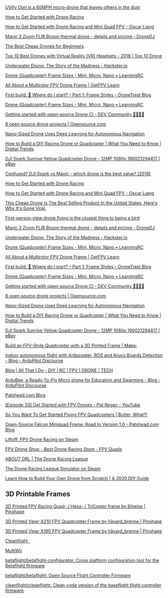 [UVify Oori is a 60MPH micro-drone that leaves others in the dust](https://www-engadget-com.cdn.ampproject.org/v/s/www.engadget.com/amp/2018/01/08/uvify-oori-60mph-micro-drone/?amp_js_v=a2&amp_gsa=1#referrer=https%3A%2F%2Fwww.google.com&amp_tf=From%20%251%24s&ampshare=https%3A%2F%2Fwww.engadget.com%2F2018%2F01%2F08%2Fuvify-oori-60mph-micro-drone%2F)

[How to Get Started with Drone Racing](https://amp.tomsguide.com/us/how-to-start-drone-racing,review-3646.html)

[How to Get Started with Drone Racing and Mini Quad FPV - Oscar Liang](https://oscarliang.com/mini-quad-racing-guide/)

[Mavic 2 Zoom FLIR Boson thermal drone - details and pricing - DroneDJ](https://dronedj-com.cdn.ampproject.org/v/s/dronedj.com/2019/01/05/mavic-2-zoom-flir-boson-thermal-drone/amp/?amp_js_v=a2&amp_gsa=1#referrer=https%3A%2F%2Fwww.google.com&amp_tf=From%20%251%24s&ampshare=https%3A%2F%2Fdronedj.com%2F2019%2F01%2F05%2Fmavic-2-zoom-flir-boson-thermal-drone%2F)

[The Best Cheap Drones for Beginners](https://gizmodo.com/the-very-best-beginner-drone-1826762657/amp)

[Top 10 Best Drones with Virtual Reality (VR) Headsets - 2018 | Top 10 Drone](http://www.top10drone.com/top-10-best-drones-virtual-reality-vr-headsets/)

[Underwater Drone: The Story of the Madness - Hackster.io](https://www.hackster.io/ievgenii-tkachenko/underwater-drone-the-story-of-the-madness-f50ce0)

[Drone (Quadcopter) Frame Sizes - Mini, Micro, Nano • LearningRC](http://learningrc.com/drone-quadcopter-frame-sizes/)

[All About a Multirotor FPV Drone Frame | GetFPV Learn](https://www.getfpv.com/learn/new-to-fpv/all-about-multirotor-fpv-drone-frame/)

[First build. 🔧 Where do I start? – Part 1: Frame Styles – DroneTrest Blog](https://blog-dronetrest-com.cdn.ampproject.org/v/s/blog.dronetrest.com/first-build-where-do-i-start-part-1-frame-styles/amp/?amp_js_v=a2&amp_gsa=1#referrer=https%3A%2F%2Fwww.google.com&amp_tf=From%20%251%24s&ampshare=https%3A%2F%2Fblog.dronetrest.com%2Ffirst-build-where-do-i-start-part-1-frame-styles%2F)

[Drone (Quadcopter) Frame Sizes - Mini, Micro, Nano • LearningRC](http://learningrc.com/drone-quadcopter-frame-sizes/)

[Getting started with open-source Drone CI - DEV Community 👩‍💻👨‍💻](https://dev.to/alex_barashkov/getting-started-with-open-source-drone-ci-4pgc)

[8 open source drone projects | Opensource.com](https://opensource.com/article/18/2/drone-projects)

[Nano-Sized Drone Uses Deep Learning for Autonomous Navigation](https://blog.hackster.io/nano-sized-drone-uses-deep-learning-for-autonomous-navigation-331fecdab3)

[How to Build a DIY Racing Drone or Quadcopter | What You Need to Know | Digital Trends](https://www-digitaltrends-com.cdn.ampproject.org/v/s/www.digitaltrends.com/cool-tech/how-to-build-diy-racing-drone/?amp_js_v=a2&amp_gsa=1&amp#referrer=https%3A%2F%2Fwww.google.com&amp_tf=From%20%251%24s&ampshare=https%3A%2F%2Fwww.digitaltrends.com%2Fcool-tech%2Fhow-to-build-diy-racing-drone%2F)

[DJI Spark Sunrise Yellow Quadcopter Drone - 12MP 1080p 190021294417 | eBay](https://m.ebay.com/itm/DJI-Spark-Sunrise-Yellow-Quadcopter-Drone-12MP-1080p/223383016742?ul_ref=https%3A%2F%2Frover.ebay.com%2Frover%2F1%2F711-53200-19255-0%2F1%3Fff3%3D4%26toolid%3D11800%26pub%3D5575402880%26campid%3D5338330150%26mpre%3Dhttps%253A%252F%252Fwww.ebay.com%252Fitm%252FDJI-Spark-Sunrise-Yellow-Quadcopter-Drone-12MP-1080p%252F223383016742%253F_trkparms%253D5079%25253A5000006430%26srcrot%3D711-53200-19255-0%26rvr_id%3D2024686948481%26rvr_ts%3Da39ef43a16b0ad4844a02bdcffe4bdbf&_trkparms=5079%3A5000006430&_mwBanner=1&_rdt=1&ul_noapp=true)

[Confused? DJI Spark vs Mavic - which drone is the best value? [2019]](https://www.dronesbuy.net/dji-spark-vs-mavic-pro/)

[How to Get Started with Drone Racing](https://amp.tomsguide.com/us/how-to-start-drone-racing,review-3646.html)

[How to Get Started with Drone Racing and Mini Quad FPV - Oscar Liang](https://oscarliang.com/mini-quad-racing-guide/)

[This Cheap Drone Is The Best Selling Product In the United States, Here&#39;s Why It&#39;s Gone Viral.](https://simplediscountfinder.com/drone-discount/?c=Germany&sxid=blze7nv4hcza&i=drone-marbel&OutbrainClickId=v1-0abbdf505a4fb16cd00473dd65b756fe-009fef646178069f635778106eadd37a64-gazgindegy4dollbgiygkljumm2dkllcgu2deljwgjrtmnjsgntgcylfmm&pid=The+Verge+%28Vox+Media%29%7C%7C007e44ce3be72024fea1906c27ed7d6324&scid=www.theverge.com%7C%7C005c87eaf63966a2e74846256516cf5b99&cw=00f7c984aabefae1756c77a506dadd43cd%7C%7C005c87eaf63966a2e74846256516cf5b99&cid=00f7c984aabefae1756c77a506dadd43cd&aid=00f7c984aabefae1756c77a506dadd43cd%7C%7C00c7908a6eb4115404e67ef3b690b37b92&t=This+Cheap+Drone+Might+Be+The+Best+Selling+Gift+In+2018&l=news&a=This+Cheap+Drone+Might+Be+The+Best+Selling+Gift+In+2018%7Cdrone-marbel)

[First-person-view drone flying is the closest thing to being a bird](https://www.engadget.com/amp/2016/07/25/fpv-for-beginners/)

[Mavic 2 Zoom FLIR Boson thermal drone - details and pricing - DroneDJ](https://dronedj-com.cdn.ampproject.org/v/s/dronedj.com/2019/01/05/mavic-2-zoom-flir-boson-thermal-drone/amp/?amp_js_v=a2&amp_gsa=1#referrer=https%3A%2F%2Fwww.google.com&amp_tf=From%20%251%24s&ampshare=https%3A%2F%2Fdronedj.com%2F2019%2F01%2F05%2Fmavic-2-zoom-flir-boson-thermal-drone%2F)

[Underwater Drone: The Story of the Madness - Hackster.io](https://www.hackster.io/ievgenii-tkachenko/underwater-drone-the-story-of-the-madness-f50ce0)

[Drone (Quadcopter) Frame Sizes - Mini, Micro, Nano • LearningRC](http://learningrc.com/drone-quadcopter-frame-sizes/)

[All About a Multirotor FPV Drone Frame | GetFPV Learn](https://www.getfpv.com/learn/new-to-fpv/all-about-multirotor-fpv-drone-frame/)

[First build. 🔧 Where do I start? – Part 1: Frame Styles – DroneTrest Blog](https://blog-dronetrest-com.cdn.ampproject.org/v/s/blog.dronetrest.com/first-build-where-do-i-start-part-1-frame-styles/amp/?amp_js_v=a2&amp_gsa=1#referrer=https%3A%2F%2Fwww.google.com&amp_tf=From%20%251%24s&ampshare=https%3A%2F%2Fblog.dronetrest.com%2Ffirst-build-where-do-i-start-part-1-frame-styles%2F)

[Drone (Quadcopter) Frame Sizes - Mini, Micro, Nano • LearningRC](http://learningrc.com/drone-quadcopter-frame-sizes/)

[Getting started with open-source Drone CI - DEV Community 👩‍💻👨‍💻](https://dev.to/alex_barashkov/getting-started-with-open-source-drone-ci-4pgc)

[8 open source drone projects | Opensource.com](https://opensource.com/article/18/2/drone-projects)

[Nano-Sized Drone Uses Deep Learning for Autonomous Navigation](https://blog.hackster.io/nano-sized-drone-uses-deep-learning-for-autonomous-navigation-331fecdab3)

[How to Build a DIY Racing Drone or Quadcopter | What You Need to Know | Digital Trends](https://www-digitaltrends-com.cdn.ampproject.org/v/s/www.digitaltrends.com/cool-tech/how-to-build-diy-racing-drone/?amp_js_v=a2&amp_gsa=1&amp#referrer=https%3A%2F%2Fwww.google.com&amp_tf=From%20%251%24s&ampshare=https%3A%2F%2Fwww.digitaltrends.com%2Fcool-tech%2Fhow-to-build-diy-racing-drone%2F)

[DJI Spark Sunrise Yellow Quadcopter Drone - 12MP 1080p 190021294417 | eBay](https://m.ebay.com/itm/DJI-Spark-Sunrise-Yellow-Quadcopter-Drone-12MP-1080p/223383016742?ul_ref=https%3A%2F%2Frover.ebay.com%2Frover%2F1%2F711-53200-19255-0%2F1%3Fff3%3D4%26toolid%3D11800%26pub%3D5575402880%26campid%3D5338330150%26mpre%3Dhttps%253A%252F%252Fwww.ebay.com%252Fitm%252FDJI-Spark-Sunrise-Yellow-Quadcopter-Drone-12MP-1080p%252F223383016742%253F_trkparms%253D5079%25253A5000006430%26srcrot%3D711-53200-19255-0%26rvr_id%3D2024686948481%26rvr_ts%3Da39ef43a16b0ad4844a02bdcffe4bdbf&_trkparms=5079%3A5000006430&_mwBanner=1&_rdt=1&ul_noapp=true)

[Build an FPV-Style Quadcopter with a 3D Printed Frame | Make:](https://makezine.com/projects/build-an-fpv-style-quadcopter-with-a-3d-printed-frame/)

[Indoor autonomous flight with Arducopter, ROS and Aruco Boards Detection - Blog - ArduPilot Discourse](https://discuss.ardupilot.org/t/indoor-autonomous-flight-with-arducopter-ros-and-aruco-boards-detection/34699)

[Blog | All That I Do - DIY | RC | FPV | DRONE | TECH](http://allthatido.com/blog/)

[ArduBee, a Ready-To-Fly Micro drone for Education and Swarming - Blog - ArduPilot Discourse](https://discuss.ardupilot.org/t/ardubee-a-ready-to-fly-micro-drone-for-education-and-swarming/54362)

[Patshead.com Blog](https://blog.patshead.com/)

[[Episode 33] Get Started with FPV Drones - Pat Regan - YouTube](https://www.youtube.com/watch?v=YNMJ3uUrE6k&feature=emb_logo&t=757s)

[So You Want To Get Started Flying FPV Quadcopters | Butter, What?!](https://butterwhat.com/2019/08/24/so-you-want-to-get-start-flying-fpv-quadcopters.html)

[Open-Source Falcon Miniquad Frame: Road to Version 1.0 - Patshead.com Blog](https://blog.patshead.com/2019/08/open-source-falcon-miniquad-frame-road-to-version-1-dot-0.html)

[Liftoff: FPV Drone Racing on Steam](https://store.steampowered.com/app/410340/Liftoff_FPV_Drone_Racing/)

[FPV Drone Shop - Best Drone Racing Store - FPV Quads](https://www.racedayquads.com/)

[ABOUT DRL | The Drone Racing League](https://thedroneracingleague.com/about-drl/)

[The Drone Racing League Simulator on Steam](https://store.steampowered.com/app/641780/The_Drone_Racing_League_Simulator/)

[Learn How to Build Your Own Drone from Scratch | A 2020 DIY Guide](https://dojofordrones.com/build-a-drone/)

## 3D Printable Frames

[3D Printed FPV Racing Quad- / Hexa- / TriCopter frame by Bitwise | Pinshape](https://pinshape.com/items/11492-3d-printed-fpv-racing-quad-hexa-tricopter-frame)

[3D Printed Viper X210 FPV Quadcopter Frame by håvard_brenne | Pinshape](https://pinshape.com/items/30870-3d-printed-viper-x210-fpv-quadcopter-frame)

[3D Printed Viper X190 FPV Quadcopter Frame by håvard_brenne | Pinshape](https://pinshape.com/items/27217-3d-printed-viper-x190-fpv-quadcopter-frame)

[Cleanflight ·](http://cleanflight.com/)

[MultiWii](http://www.multiwii.com/)

[betaflight/betaflight-configurator: Cross platform configuration tool for the Betaflight firmware](https://github.com/betaflight/betaflight-configurator)

[betaflight/betaflight: Open Source Flight Controller Firmware](https://github.com/betaflight/betaflight)

[cleanflight/cleanflight: Clean-code version of the baseflight flight controller firmware](https://github.com/cleanflight/cleanflight)
